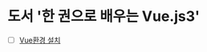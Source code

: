 # 도서 '한 권으로 배우는 Vue.js3'


- [ ] [Vue환경 설치](https://github.com/wonjae124/vuejs3/blob/main/Chapter00.md)
